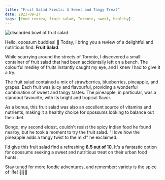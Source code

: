 ```yaml
---
title: "Fruit Salad Fiesta: A Sweet and Tangy Treat"
date: 2023-09-27
tags: [food review, fruit salad, Toronto, sweet, healthy]
---
```

<img src="{{'/images/fruit_salad.png' | url}}" alt="discarded bowl of fruit salad">

Hello, opossum buddies! 🍓 Today, I bring you a review of a delightful and nutritious find: **Fruit Salad**.

While scurrying around the streets of Toronto, I discovered a small container of fruit salad that had been accidentally left on a bench. The colourful medley of fruits instantly caught my eye, and I knew I had to give it a try.

The fruit salad contained a mix of strawberries, blueberries, pineapple, and grapes. Each fruit was juicy and flavourful, providing a wonderful combination of sweet and tangy tastes. The pineapple, in particular, was a standout favourite, with its bright and tropical flavor.

As a bonus, this fruit salad was also an excellent source of vitamins and nutrients, making it a healthy choice for opossums looking to balance out their diet.

Bongo, my second eldest, couldn't resist the spicy Indian food he found nearby, but he took a moment to try the fruit salad. "I love how the pineapple adds a tangy twist to the mix!" he exclaimed.

I'd give this fruit salad find a refreshing **8.5 out of 10**. It's a fantastic option for opossums seeking a sweet and nutritious treat on their urban food hunts.

Stay tuned for more foodie adventures, and remember: variety is the spice of life! 🍇🍍🐾
